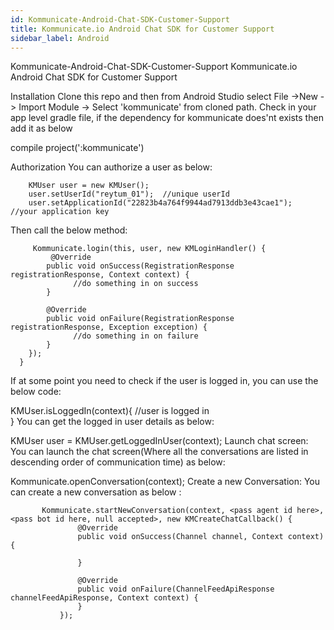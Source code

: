 ```yaml
---
id: Kommunicate-Android-Chat-SDK-Customer-Support
title: Kommunicate.io Android Chat SDK for Customer Support
sidebar_label: Android
---
```

Kommunicate-Android-Chat-SDK-Customer-Support
Kommunicate.io Android Chat SDK for Customer Support

Installation
Clone this repo and then from Android Studio select File ->New -> Import Module -> Select 'kommunicate' from cloned path. Check in your app level gradle file, if the dependency for kommunicate does'nt exists then add it as below

compile project(':kommunicate')

Authorization
You can authorize a user as below:

        KMUser user = new KMUser();
        user.setUserId("reytum_01");  //unique userId
        user.setApplicationId("22823b4a764f9944ad7913ddb3e43cae1");   //your application key
Then call the below method:

         Kommunicate.login(this, user, new KMLoginHandler() {
             @Override
            public void onSuccess(RegistrationResponse registrationResponse, Context context) {
                  //do something in on success
            }

            @Override
            public void onFailure(RegistrationResponse registrationResponse, Exception exception) {
                  //do something in on failure
            }
        });
      }
If at some point you need to check if the user is logged in, you can use the below code:

KMUser.isLoggedIn(context){
     //user is logged in  
  }
You can get the logged in user details as below:

KMUser user = KMUser.getLoggedInUser(context);
Launch chat screen:
You can launch the chat screen(Where all the conversations are listed in descending order of communication time) as below:

   Kommunicate.openConversation(context);
Create a new Conversation:
You can create a new conversation as below :

           Kommunicate.startNewConversation(context, <pass agent id here>, <pass bot id here, null accepted>, new KMCreateChatCallback() {
                   @Override
                   public void onSuccess(Channel channel, Context context) {
                       
                   }

                   @Override
                   public void onFailure(ChannelFeedApiResponse channelFeedApiResponse, Context context) {
                   }
               });